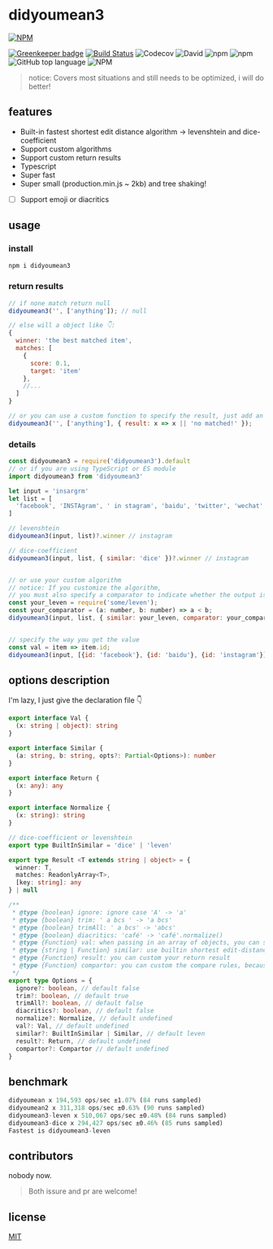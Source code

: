 # didyoumean3

[![NPM](https://nodei.co/npm/didyoumean3.png?downloads=true&downloadRank=true&stars=true)](https://nodei.co/npm/didyoumean3/)


[![Greenkeeper badge](https://badges.greenkeeper.io/cbbfcd/didyoumean3.svg)](https://greenkeeper.io/)
[![Build Status](https://travis-ci.com/cbbfcd/didyoumean3.svg?branch=master)](https://travis-ci.com/cbbfcd/didyoumean3)
![Codecov](https://img.shields.io/codecov/c/github/cbbfcd/didyoumean3)
![David](https://img.shields.io/david/dev/cbbfcd/didyoumean3)
![npm](https://img.shields.io/npm/dw/didyoumean3)
![npm](https://img.shields.io/npm/v/didyoumean3)
![GitHub top language](https://img.shields.io/github/languages/top/cbbfcd/didyoumean3)
![NPM](https://img.shields.io/npm/l/didyoumean3)

> notice: Covers most situations and still needs to be optimized, i will do better!

## features

- Built-in fastest shortest edit distance algorithm -> levenshtein and dice-coefficient
- Support custom algorithms
- Support custom return results
- Typescript
- Super fast
- Super small (production.min.js ~ 2kb) and tree shaking!
- [ ] Support emoji or diacritics

## usage

### install

```js
npm i didyoumean3
```

### return results

```js
// if none match return null
didyoumean3('', ['anything']); // null

// else will a object like 👇:
{
  winner: 'the best matched item',
  matches: [
    {
      score: 0.1,
      target: 'item'
    },
    //...
  ]
}

// or you can use a custom function to specify the result, just add an option "result"
didyoumean3('', ['anything'], { result: x => x || 'no matched!' });
```

### details

```js
const didyoumean3 = require('didyoumean3').default
// or if you are using TypeScript or ES module
import didyoumean3 from 'didyoumean3'

let input = 'insargrm'
let list = [
  'facebook', 'INSTAgram', ' in stagram', 'baidu', 'twitter', 'wechat', 'instagram', 'linkedin'
]

// levenshtein
didyoumean3(input, list)?.winner // instagram

// dice-coefficient
didyoumean3(input, list, { similar: 'dice' })?.winner // instagram


// or use your custom algorithm
// notice: If you customize the algorithm, 
// you must also specify a comparator to indicate whether the output is the smallest or the largest
const your_leven = require('some/leven');
const your_comparator = (a: number, b: number) => a < b;
didyoumean3(input, list, { similar: your_leven, comparator: your_comparator })


// specify the way you get the value
const val = item => item.id;
didyoumean3(input, [{id: 'facebook'}, {id: 'baidu'}, {id: 'instagram'}], { vaL })?.winner; // {id: 'instagram'}
```

## options description

I'm lazy, I just give the declaration file 👇

```ts
export interface Val {
  (x: string | object): string
}

export interface Similar {
  (a: string, b: string, opts?: Partial<Options>): number
}

export interface Return {
  (x: any): any
}

export interface Normalize {
  (x: string): string
}

// dice-coefficient or levenshtein
export type BuiltInSimilar = 'dice' | 'leven'

export type Result <T extends string | object> = {
  winner: T,
  matches: ReadonlyArray<T>,
  [key: string]: any
} | null

/**
 * @type {boolean} ignore: ignore case 'A' -> 'a'
 * @type {boolean} trim: ' a bcs ' -> 'a bcs'
 * @type {boolean} trimAll: ' a bcs' -> 'abcs'
 * @type {boolean} diacritics: 'café' -> 'café'.normalize()
 * @type {Function} val: when passing in an array of objects, you can specify the return result through val
 * @type {string | Function} similar: use builtin shortest edit-distance algorithm or yours
 * @type {Function} result: you can custom your return result
 * @type {Function} compartor: you can custom the compare rules, because will maybe use the highest score or the lowest score
 */
export type Options = {
  ignore?: boolean, // default false
  trim?: boolean, // default true
  trimAll?: boolean, // default false
  diacritics?: boolean, // default false
  normalize?: Normalize, // default undefined
  val?: Val, // default undefined
  similar?: BuiltInSimilar | Similar, // default leven
  result?: Return, // default undefined
  compartor?: Compartor // default undefined
}
```

## benchmark

```js
didyoumean x 194,593 ops/sec ±1.07% (84 runs sampled)
didyoumean2 x 311,318 ops/sec ±0.63% (90 runs sampled)
didyoumean3-leven x 510,067 ops/sec ±0.48% (84 runs sampled)
didyoumean3-dice x 294,427 ops/sec ±0.46% (85 runs sampled)
Fastest is didyoumean3-leven
```

## contributors

nobody now.

> Both issure and pr are welcome!

## license

[MIT](./LICENSE)

